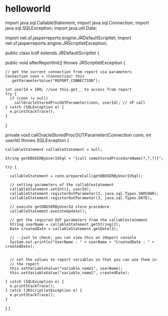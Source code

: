 # helloworld
import java.sql.CallableStatement;
import java.sql.Connection;
import java.sql.SQLException;
import java.util.Date;

import net.sf.jasperreports.engine.JRDefaultScriptlet;
import net.sf.jasperreports.engine.JRScriptletException;

public class Icdf extends JRDefaultScriptlet {

  public void afterReportInit() throws JRScriptletException {

    // get the current connection from report via parameters
    Connection conn = (Connection) this
      .getParameterValue("REPORT_CONNECTION");

    int userId = 100; //use this.get__ to access from report
    try {
      if (conn != null)
        callOracleStoredProcOUTParameter(conn, userId); // SP call
    } catch (SQLException e) {
      e.printStackTrace();
    }
  }

  private void callOracleStoredProcOUTParameter(Connection conn, int userId)
  throws SQLException {

    CallableStatement callableStatement = null;

    String getDBUSERByUserIdSql = "{call someStoredProcedureName(?,?,?)}";

    try {

      callableStatement = conn.prepareCall(getDBUSERByUserIdSql);

      // setting parameters of the callablestatement
      callableStatement.setInt(1, userId);
      callableStatement.registerOutParameter(2, java.sql.Types.VARCHAR);
      callableStatement.registerOutParameter(3, java.sql.Types.DATE);

      // execute getDBUSERByUserId store procedure
      callableStatement.executeUpdate();

      // get the required OUT parameters from the callablestatement
      String userName = callableStatement.getString(2);
      Date createdDate = callableStatement.getDate(3);

      // --just to check, you can view this on iReport console
      System.out.println("UserName : " + userName + "CreatedDate : " + createdDate);


      // set the values to report variables so that you can use them in
      // the report
      this.setVariableValue("variable_name1", userName);
      this.setVariableValue("variable_name2", createdDate);

    } catch (SQLException e) {
      e.printStackTrace();
    } catch (JRScriptletException e) {
      e.printStackTrace();
    }
  }
}
